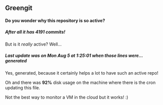 ## Greengit

#### Do you wonder why this repository is so active?

##### After all it has 4191 commits!

But is it *really* active? Well...

##### Last update was on Mon Aug 5 at 1:25:01 when those lines were... generated

Yes, generated, because it certainly helps a lot to have such an active repo!

Oh and there was **92%** disk usage on the machine
where there is the cron updating this file.

Not the best way to monitor a VM in the cloud but it works! :)
